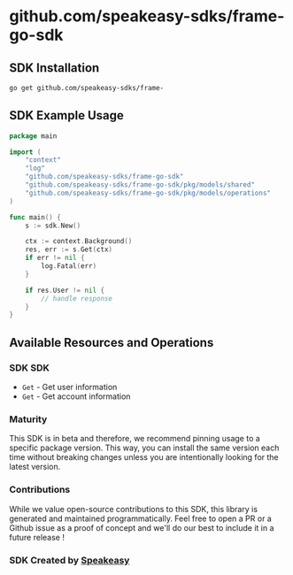 # github.com/speakeasy-sdks/frame-go-sdk

<!-- Start SDK Installation -->
## SDK Installation

```bash
go get github.com/speakeasy-sdks/frame-
```
<!-- End SDK Installation -->

## SDK Example Usage
<!-- Start SDK Example Usage -->
```go
package main

import (
    "context"
    "log"
    "github.com/speakeasy-sdks/frame-go-sdk"
    "github.com/speakeasy-sdks/frame-go-sdk/pkg/models/shared"
    "github.com/speakeasy-sdks/frame-go-sdk/pkg/models/operations"
)

func main() {
    s := sdk.New()

    ctx := context.Background()
    res, err := s.Get(ctx)
    if err != nil {
        log.Fatal(err)
    }

    if res.User != nil {
        // handle response
    }
}
```
<!-- End SDK Example Usage -->

<!-- Start SDK Available Operations -->
## Available Resources and Operations

### SDK SDK

* `Get` - Get user information
* `Get` - Get account information
<!-- End SDK Available Operations -->

### Maturity

This SDK is in beta and therefore, we recommend pinning usage to a specific package version.
This way, you can install the same version each time without breaking changes unless you are intentionally
looking for the latest version.

### Contributions

While we value open-source contributions to this SDK, this library is generated and maintained programmatically.
Feel free to open a PR or a Github issue as a proof of concept and we'll do our best to include it in a future release !

### SDK Created by [Speakeasy](https://docs.speakeasyapi.dev/docs/using-speakeasy/client-sdks)
